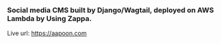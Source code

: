 ### Social media CMS built by Django/Wagtail, deployed on AWS Lambda by Using Zappa.
Live url: https://aapoon.com